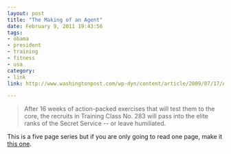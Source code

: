```yaml
---
layout: post
title: "The Making of an Agent"
date: February 9, 2011 19:43:56
tags:
- obama
- president
- training
- fitness
- usa
category:
- link
link: http://www.washingtonpost.com/wp-dyn/content/article/2009/07/17/AR2009071701785.html

---
```


>After 16 weeks of action-packed exercises that will test them to the core, the recruits in Training Class No. 283 will pass into the elite ranks of the Secret Service -- or leave humiliated.

This is a five page series but if you are only going to read one page, make it [this one](http://www.washingtonpost.com/wp-dyn/content/article/2009/07/17/AR2009071701785_5.html).